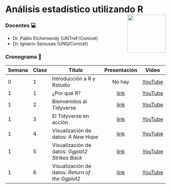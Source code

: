 


# Análisis estadístico utilizando R <a href='https://github.com/spiousas/Inferencia_con_R_UNQ2021'><img src='https://ddhh.unq.edu.ar/wp-content/uploads/2017/04/Logo-UNQ-RGB.png' align="right" height="120" /></a>

### Docentes 💻

-   Dr. Pablo Etchemendy (UNTreF/Conicet)
-   Dr. Ignacio Spiousas (UNQ/Conicet)

### Cronograma 📆

| Semana | Clase | Título                                | Presentación                                              | Vídeo                                                                                      |
| ------ | ----- | ------------------------------------- | :-------------------------------------------------------: | :----------------------------------------------------------------------------------------: |
| 0      | 1     | Introducción a R y Rstudio  | No hay | [YouTube](https://www.youtube.com/watch?v=NOwcUHaqlyI&list=PL9Cl0jpAAyjw3OtpK8omF19AJeUrmSF-f&index=1)
| 1      | 1     | ¿Por qué R?  | [link](https://spiousas.github.io/Inferencia_con_R_UNQ2021/Presentaciones/Presentacion_de_r.html) | [YouTube](https://www.youtube.com/watch?v=SfQ9JF72GvI&list=PL9Cl0jpAAyjw3OtpK8omF19AJeUrmSF-f&index=2)
| 1      | 2     | Bienvenidos al Tidyverse  | [link](https://spiousas.github.io/Inferencia_con_R_UNQ2021/Presentaciones/Tidyverse_1.html) | [YouTube](https://www.youtube.com/watch?v=l1ow5g2aUhs&list=PL9Cl0jpAAyjw3OtpK8omF19AJeUrmSF-f&index=3)
| 1      | 3     | El Tidyverse en acción  | [link](https://spiousas.github.io/Inferencia_con_R_UNQ2021/Presentaciones/Tidyverse_2.html) | [YouTube](https://www.youtube.com/watch?v=MpypVMxu3V8&list=PL9Cl0jpAAyjw3OtpK8omF19AJeUrmSF-f&index=4)
| 1      | 4     | Visualización de datos: *A New Hope*  | [link](https://spiousas.github.io/Inferencia_con_R_UNQ2021/Presentaciones/ggplot_1.html) | [YouTube](https://www.youtube.com/watch?v=LE2QVqLcvE0&list=PL9Cl0jpAAyjw3OtpK8omF19AJeUrmSF-f&index=5)
| 1      | 5     | Visualización de datos: *Ggplot2 Strikes Back* | [link](https://spiousas.github.io/Inferencia_con_R_UNQ2021/Presentaciones/ggplot_2.html) | [YouTube](https://www.youtube.com/watch?v=TMhZML7JqsM&list=PL9Cl0jpAAyjw3OtpK8omF19AJeUrmSF-f&index=6)
| 1      | 6     | Visualización de datos: *Return of the Ggplot2*   | [link](https://spiousas.github.io/Inferencia_con_R_UNQ2021/Presentaciones/ggplot_3.html) | [YouTube](https://spiousas.github.io/Inferencia_con_R_UNQ2021/Presentaciones/ggplot_2.html)

